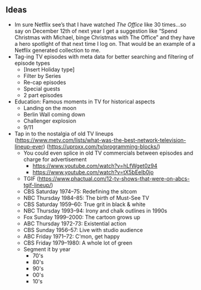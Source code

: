 ## Ideas
- Im sure Netflix see’s that I have watched _The Office_ like 30 times…so say on December 12th of next year I get a suggestion like “Spend Christmas with Michael, binge Christmas with The Office” and they have a hero spotlight of that next time I log on. That would be an example of a Netflix generated collection to me.
- Tag-ing TV episodes with meta data for better searching and filtering of episode types
    - [Insert Holiday type]
    - Filter by Series
    - Re-cap episodes
    - Special guests
    - 2 part episodes
- Education: Famous moments in TV for historical aspects
    - Landing on the moon
    - Berlin Wall coming down
    - Challenger explosion
    - 9/11
- Tap in to the nostalgia of old TV lineups (https://www.metv.com/lists/what-was-the-best-network-television-lineup-ever) (https://uproxx.com/tv/programming-blocks/)
    - You could even splice in old TV commercials between episodes and charge for advertisement
        - https://www.youtube.com/watch?v=hLfWget0z94
        - https://www.youtube.com/watch?v=tX5bEelb0jo
    - TGIF (https://www.phactual.com/12-tv-shows-that-were-on-abcs-tgif-lineup/)
    - CBS Saturday 1974–75: Redefining the sitcom
    - NBC Thursday 1984–85: The birth of Must-See TV
    - CBS Saturday 1959–60: True grit in black & white
    - NBC Thursday 1993–94: Irony and chalk outlines in 1990s
    - Fox Sunday 1999–2000: The cartoon grows up
    - ABC Thursday 1972-73: Existential action
    - CBS Sunday 1956–57: Live with studio audience
    - ABC Friday 1971–72: C'mon, get happy
    - CBS Friday 1979–1980: A whole lot of green
    - Segment it by year
        - 70's
        - 80's
        - 90's
        - 00's
        - 10's





